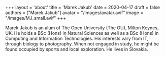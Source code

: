 +++
layout = 'about'
title = 'Marek Jakub'
date = 2020-04-17
draft = false
authors = ["Marek Jakub"]
avatar = "/images/avatar.avif"
image = "/images/MJ_small.avif"
+++

Marek Jakub is an alum of The Open University (The OU), Milton
Keynes, UK. He holds a BSc (Hons) in Natural Sciences as well as a BSc
(Hons) in Computing and Information Technologies. His interests vary from
IT, through biology to photography. When not engaged in study, he might be
found occupied by sports and local exploration. He lives in Slovakia.
